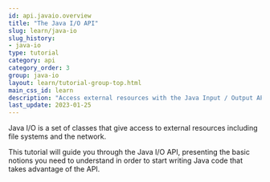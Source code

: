 ```yaml
---
id: api.javaio.overview
title: "The Java I/O API"
slug: learn/java-io
slug_history:
- java-io
type: tutorial
category: api
category_order: 3
group: java-io
layout: learn/tutorial-group-top.html
main_css_id: learn
description: "Access external resources with the Java Input / Output API."
last_update: 2023-01-25
---
```


Java I/O is a set of classes that give access to external resources including file systems and the network.

This tutorial will guide you through the Java I/O API, presenting the basic notions you need to understand in order to start writing Java code that takes advantage of the API.
